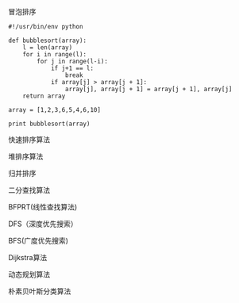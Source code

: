 冒泡排序
```
#!/usr/bin/env python

def bubblesort(array):
    l = len(array)
    for i in range(l):
        for j in range(l-i):
            if j+1 == l:
                break
            if array[j] > array[j + 1]:
                array[j], array[j + 1] = array[j + 1], array[j]
    return array

array = [1,2,3,6,5,4,6,10]

print bubblesort(array)
```

快速排序算法

堆排序算法

归并排序

二分查找算法

BFPRT(线性查找算法)

DFS（深度优先搜索）

BFS(广度优先搜索)

Dijkstra算法

动态规划算法

朴素贝叶斯分类算法
